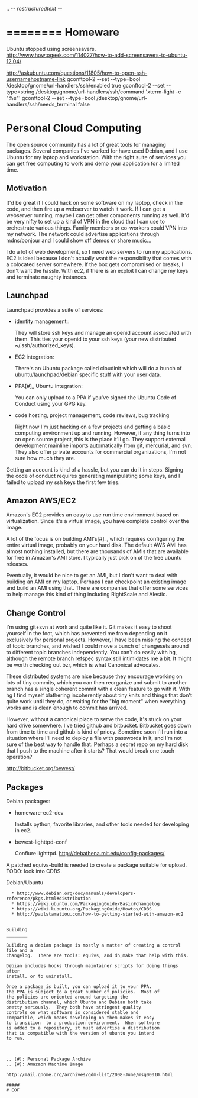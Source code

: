 .. -*- restructuredtext -*-


========
Homeware
========

Ubuntu stopped using screensavers.
http://www.howtogeek.com/114027/how-to-add-screensavers-to-ubuntu-12.04/

http://askubuntu.com/questions/11805/how-to-open-ssh-usernamehostname-link
    gconftool-2 --set --type=bool /desktop/gnome/url-handlers/ssh/enabled true
    gconftool-2 --set --type=string /desktop/gnome/url-handlers/ssh/command 'xterm-light -e "%s"'
    gconftool-2 --set --type=bool /desktop/gnome/url-handlers/ssh/needs_terminal false




Personal Cloud Computing
========================

The open source community has a lot of great tools for managing packages.
Several companies I've worked for have used Debian, and I use Ubuntu for my
laptop and workstation.  With the right suite of services you can get free
computing to work and demo your application for a limited time.

Motivation
----------

It'd be great if I could hack on some software on my laptop, check in the
code, and then fire up a webserver to watch it work.  If I can get a webserver
running, maybe I can get other components running as well.
It'd be very nifty to set up a kind of VPN in the cloud that I can use to
orchestrate various things.  Family members or co-workers could VPN into my
network.  The network could advertise applications through mdns/bonjour and I
could show off demos or share music...

I do a lot of web development, so I need web servers to run my applications.
EC2 is ideal because I don't actually want the responsibility that comes with
a colocated server somewhere.  If the box gets compromised or breaks, I don't
want the hassle.  With ec2, if there is an exploit I can change my keys and
terminate naughty instances.

Launchpad
---------

Launchpad provides a suite of services:

  * identity management::

    They will store ssh keys and manage an openid account associated with
    them.  This ties your openid to your ssh keys (your new distributed
    ~/.ssh/authorized_keys).

  * EC2 integration:

    There's an Ubuntu package called cloudinit which will do a bunch of
    ubuntu/launchpad/debian specific stuff with your user data.

  * PPA[#]_ Ubuntu integration:
    
    You can only upload to a PPA if you've signed the Ubuntu Code of Conduct
    using your GPG key.
    
  * code hosting, project management, code reviews, bug tracking
    
    Right now I'm just hacking on a few projects and getting a basic
    computing environment up and running.  However, if any thing turns into an
    open source project, this is the place it'll go.  They support external
    development mainline imports automatically from git, mercurial, and svn.
    They also offer private accounts for commercial organizations, I'm not
    sure how much they are.

Getting an account is kind of a hassle, but you can do it in steps.  Signing
the code of conduct requires generating manipulating some keys, and I failed
to upload my ssh keys the first few tries.


Amazon AWS/EC2
--------------

Amazon's EC2 provides an easy to use run time environment based on
virtualization.  Since it's a virtual image, you have complete control over
the image.

A lot of the focus is on building AMI's[#]_, which requires configuring the
entire virtual image, probably on your hard disk.  The default AWS AMI has
almost nothing installed, but there are thousands of AMIs that are available
for free in Amazon's AMI store.  I typically just pick on of the free ubuntu
releases.

Eventually, it would be nice to get an AMI, but I don't want to deal with
building an AMI on my laptop.  Perhaps I can checkpoint an existing image and
build an AMI using that.  There are companies that offer some services to help
manage this kind of thing including RightScale and Alestic.


Change Control
--------------

I'm using git+svn at work and quite like it.  Git makes it easy to shoot
yourself in the foot, which has prevented me from depending on it exclusively
for personal projects.  However, I have been missing the concept of topic
branches, and wished I could move a bunch of changesets around to different
topic branches independently.  You can't do easily with hg, although the
remote branch refspec syntax still intimidates me a bit.  It might be worth
checking out bzr, which is what Canonical advocates.

These distributed systems are nice because they encourage working on lots of
tiny commits, which you can then reorganize and submit to another branch has a
single coherent commit with a clean feature to go with it.  With hg I find
myself blathering incoherently about tiny knits and things that don't quite
work until they do, or waiting for the "big moment" when everything works and
is clean enough to commit has arrived.

However, without a canonical place to serve the code, it's stuck on your hard
drive somewhere.  I've tried github and bitbucket.  Bitbucket goes down from
time to time and github is kind of pricey.  Sometime soon I'll run into a
situation where I'll need to deploy a file with passwords in it, and I'm not
sure of the best way to handle that.  Perhaps a secret repo on my hard disk
that I push to the machine after it starts?  That would break one touch
operation?

http://bitbucket.org/bewest/

Packages
--------

Debian packages:
  
  * homeware-ec2-dev
    
    Installs python, favorite libraries, and other tools needed for developing
    in ec2.


  * bewest-lighttpd-conf
    
    Confiure lighttpd.
    http://debathena.mit.edu/config-packages/

A patched equivs-build is needed to create a package suitable for upload.
TODO: look into CDBS.

Debian/Ubuntu
~~~~~~~~~~~~~
  * http://www.debian.org/doc/manuals/developers-reference/pkgs.html#distribution
  * https://wiki.ubuntu.com/PackagingGuide/Basic#changelog
  * https://wiki.kubuntu.org/PackagingGuide/Howtos/CDBS
  * http://paulstamatiou.com/how-to-getting-started-with-amazon-ec2


Building
________

Building a debian package is mostly a matter of creating a control file and a
changelog.  There are tools: equivs, and dh_make that help with this.

Debian includes hooks through maintainer scripts for doing things after
install, or to uninstall.

Once a package is built, you can upload it to your PPA.
The PPA is subject to a great number of policies.  Most of
the policies are oriented around targeting the
distribution channel, which Ubuntu and Debian both take
pretty seriously.  They both have stringent quality
controls on what software is considered stable and
compatible, which means developing on them makes it easy
to transition  to a production environment.  When software
is added to a repository, it must advertise a distribution
that is compatible with the version of ubuntu you intend
to run.



.. [#]: Personal Package Archive
.. [#]: Amazaon Machine Image

http://mail.gnome.org/archives/gdm-list/2008-June/msg00010.html

#####
# EOF
